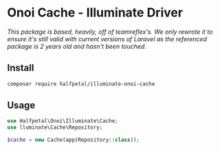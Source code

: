 # Onoi Cache - Illuminate Driver
*This package is based, heavily, off of teamreflex's. We only rewrote it to ensure it's still valid with current versions of Laravel as the referenced package is 2 years old and hasn't been touched.*

## Install
```sh
composer require halfpetal/illuminate-onoi-cache
```

## Usage
```php
use Halfpetal\Onoi\Illuminate\Cache;
use lluminate\Cache\Repository;

$cache = new Cache(app(Repository::class));
```